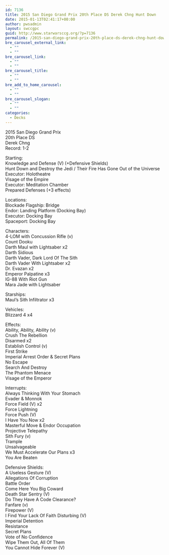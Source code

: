 ```yaml
---
id: 7136
title: 2015 San Diego Grand Prix 20th Place DS Derek Chng Hunt Down
date: 2015-01-13T02:41:17+00:00
author: pwsadmin
layout: swccgpc
guid: http://www.starwarsccg.org/?p=7136
permalink: /2015-san-diego-grand-prix-20th-place-ds-derek-chng-hunt-down/
bre_carousel_external_link:
  - ""
  - ""
bre_carousel_link:
  - ""
  - ""
bre_carousel_title:
  - ""
  - ""
bre_add_to_home_carousel:
  - ""
  - ""
bre_carousel_slogan:
  - ""
  - ""
categories:
  - Decks
---
```

2015 San Diego Grand Prix  
20th Place DS  
Derek Chng  
Record: 1-2

Starting:  
Knowledge and Defense (V) (+Defensive Shields)  
Hunt Down and Destroy the Jedi / Their Fire Has Gone Out of the Universe  
Executor: Holotheatre  
Visage of the Empire  
Executor: Meditation Chamber  
Prepared Defenses (+3 effects)

Locations:  
Blockade Flagship: Bridge  
Endor: Landing Platform (Docking Bay)  
Executor: Docking Bay  
Spaceport: Docking Bay

Characters:  
4-LOM with Concussion Rifle (v)  
Count Dooku  
Darth Maul with Lightsaber x2  
Darth Sidious  
Darth Vader, Dark Lord Of The Sith  
Darth Vader With Lightsaber x2  
Dr. Evazan x2  
Emperor Palpatine x3  
IG-88 With Riot Gun  
Mara Jade with Lightsaber

Starships:  
Maul’s Sith Infiltrator x3

Vehicles:  
Blizzard 4 x4

Effects:  
Ability, Ability, Ability (v)  
Crush The Rebellion  
Disarmed x2  
Establish Control (v)  
First Strike  
Imperial Arrest Order & Secret Plans  
No Escape  
Search And Destroy  
The Phantom Menace  
Visage of the Emperor

Interrupts:  
Always Thinking With Your Stomach  
Evader & Monnok  
Force Field (V) x2  
Force Lightning  
Force Push (V)  
I Have You Now x2  
Masterful Move & Endor Occupation  
Projective Telepathy  
Sith Fury (v)  
Trample  
Unsalvageable  
We Must Accelerate Our Plans x3  
You Are Beaten

Defensive Shields:  
A Useless Gesture (V)  
Allegations Of Corruption  
Battle Order  
Come Here You Big Coward  
Death Star Sentry (V)  
Do They Have A Code Clearance?  
Fanfare (v)  
Firepower (V)  
I Find Your Lack Of Faith Disturbing (V)  
Imperial Detention  
Resistance  
Secret Plans  
Vote of No Confidence  
Wipe Them Out, All Of Them  
You Cannot Hide Forever (V)